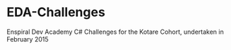 # EDA-Challenges

Enspiral Dev Academy C# Challenges for the Kotare Cohort, undertaken in February 2015

